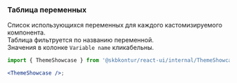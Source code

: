 ### Таблица переменных

Список использующихся переменных для каждого кастомизируемого компонента.
<br/>
Таблица фильтруется по названию переменной.
<br/>
Значения в колонке `Variable name` кликабельны.

```jsx harmony
import { ThemeShowcase } from '@skbkontur/react-ui/internal/ThemeShowcase/ThemeShowcase';

<ThemeShowcase />;
```
